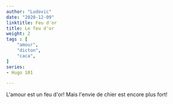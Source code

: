 ```yaml
---
author: "Ludovic"
date: "2020-12-09"
linktitle: Feu d'or 
title: Le feu d'or
weight: 2
tags : [
    "amour",
    "dicton",
    "caca",   
]
series:
- Hugo 101

---
```


L'amour est un feu d'or!
Mais l'envie de chier est encore plus fort!


